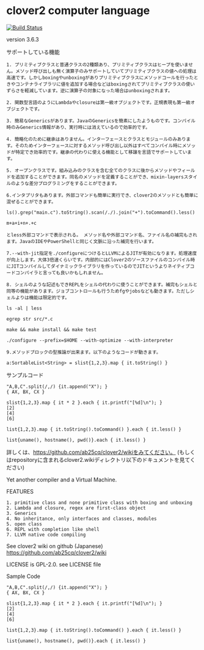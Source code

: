 # clover2 computer language

[![Build Status](https://travis-ci.org/ab25cq/clover2.svg?branch=master)](https://travis-ci.org/ab25cq/clover2)


version 3.6.3

サポートしている機能

    1. プリミティブクラスと普通クラスの2種類あり、プリミティブクラスはヒープを使いません。メソッド呼び出しも無く演算子のみサポートしていてプリミティブクラスの値への処理は高速です。しかしboxingやunboxingがありプリミティブクラスにメソッドコールを行ったときやコンテナライブラリに値を追加する場合などはboxingされてプリミティブクラスの使いずらさを軽減しています。逆に演算子の対象になった場合はunboxingされます。

    2. 関数型言語のようにLambdaやclosureは第一級オブジェクトです。正規表現も第一級オブジェクトです。

    3. 簡易なGenericsがあります。JavaのGenericsを簡素にしたようものです。コンパイル時のみGenerics情報があり、実行時には消えているので効率的です。

    4. 簡略化のために継承はありません。インターフェースとクラスとモジュールのみあります。そのためインターフェースに対するメソッド呼び出し以外はすべてコンパイル時にメソッドが特定でき効率的です。継承の代わりに使える機能として移譲を言語でサポートしています。

    5. オープンクラスです。組み込みのクラスを含む全てのクラスに後からメソッドやフィールドを追加することができます。同名のメソッドを定義することができ、mixin-layersスタイルのような差分プログラミングをすることができます。

    6.インタプリタもあります。外部コマンドも簡単に実行でき、clover2のメソッドとも簡単に混ぜることができます。

    ls().grep("main.c").toString().scan(/./).join("+").toCommand().less()

    m+a+i+n+.+c

    とless外部コマンドで表示される。 メソッド名や外部コマンド名、ファイル名の補完もされます。JavaのIDEやPowerShellと同じく文脈に沿った補完を行います。

    7.--with-jit指定を./configureにつけるとLLVMによるJITが有効になります。処理速度が向上します。大体3倍速くらいです。内部的にはClover2のソースファイルのコンパイル時にJITコンパイルしてダイナミックライブラリを作っているのでJITというよりネイティブコードコンパイラと言っても良いかもしれません。

    8. シェルのような記述もできREPLをシェルの代わりに使うことができます。補完もシェルと同等の機能があります。ジョブコントロールも行うためfgやjobsなども動きます。ただしシェルよりは機能は限定的です。

    ls -al | less

    egrep str src/*.c

    make && make install && make test

    ./configure --prefix=$HOME --with-optimize --with-interpreter

    9.メソッドブロックの型推論が出来ます。以下のようなコードが動きます。

    a:SortableList<String> = slist{1,2,3}.map { it.toString() }

サンプルコード

    "A,B,C".split(/,/) {it.append("X"); }
    { AX, BX, CX }

    slist{1,2,3}.map { it * 2 }.each { it.printf("[%d]\n"); }
    [2]
    [4]
    [6]

    list{1,2,3}.map { it.toString().toCommand() }.each { it.less() }

    list{uname(), hostname(), pwd()}.each { it.less() }

詳しくは、https://github.com/ab25cq/clover2/wikiをみてください。
(もしくはrepositoryに含まれるclover2.wikiディレクトリ以下のドキュメントを見てください)

Yet another compiler and a Virtual Machine.

FEATURES

    1. primitive class and none primitive class with boxing and unboxing
    2. Lambda and closure, regex are first-class object
    3. Generics
    4. No inheritance, only interfaces and classes, modules
    5. open class
    6. REPL with completion like shell
    7. LLVM native code compiling 

See clover2 wiki on github (Japanese) https://github.com/ab25cq/clover2/wiki

LICENSE is GPL-2.0. see LICENSE file

Sample Code

    "A,B,C".split(/,/) {it.append("X"); }
    { AX, BX, CX }

    slist{1,2,3}.map { it * 2 }.each { it.printf("[%d]\n"); }
    [2]
    [4]
    [6]

    list{1,2,3}.map { it.toString().toCommand() }.each { it.less() }

    list{uname(), hostname(), pwd()}.each { it.less() }
